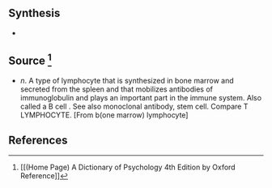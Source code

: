 ## Synthesis
- 
## Source [^1]
- $n$. A type of lymphocyte that is synthesized in bone marrow and secreted from the spleen and that mobilizes antibodies of immunoglobulin and plays an important part in the immune system. Also called a B cell . See also monoclonal antibody, stem cell. Compare T LYMPHOCYTE. \[From b(one marrow) lymphocyte]
## References

[^1]: [[(Home Page) A Dictionary of Psychology 4th Edition by Oxford Reference]]
